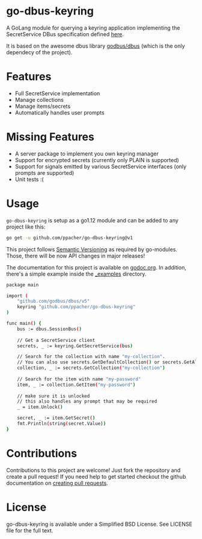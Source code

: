 # go-dbus-keyring

A GoLang module for querying a keyring application implementing the SecretService DBus specification defined [here](https://specifications.freedesktop.org/secret-service/).

It is based on the awesome dbus library [godbus/dbus](https://github.com/godbus/dbus) (which is the only dependecy of the project).

# Features 

- Full SecretService implementation
- Manage collections
- Manage items/secrets
- Automatically handles user prompts

# Missing Features 

- A server package to implement you own keyring manager
- Support for encrypted secrets (currently only PLAIN is supported)
- Support for signals emitted by various SecretService interfaces (only prompts are supported)
- Unit tests :(

# Usage

`go-dbus-keyring` is setup as a go1.12 module and can be added to any project like this:
```bash
go get -u github.com/ppacher/go-dbus-keyring@v1
```

This project follows [Semantic Versioning](https://semver.org/) as required by go-modules. Those, there will be now API changes in major releases!

The documentation for this project is available on [godoc.org](https://godoc.org/github.com/ppacher/go-dbus-keyring). In addition, there's a simple example inside the [_examples](./_examples) directory.

```bash
package main

import (
    "github.com/godbus/dbus/v5"
    keyring "github.com/ppacher/go-dbus-keyring"
)

func main() {
    bus := dbus.SessionBus()
    
    // Get a SecretService client
    secrets, _ := keyring.GetSecretService(bus)

    // Search for the collection with name "my-collection".
    // You can also use secrets.GetDefaultCollection() or secrets.GetAllCollections()
    collection, _ := secrets.GetCollection("my-collection")
    
    // Search for the item with name "my-password"
    item, _ := collection.GetItem("my-password")
    
    // make sure it is unlocked
    // this also handles any prompt that may be required
    _ = item.Unlock()

    secret, _ := item.GetSecret()
    fmt.Println(string(secret.Value))
}

```

# Contributions

Contributions to this project are welcome! Just fork the repository and create a pull request!
If you need help to get started checkout the github documentation on [creating pull requests](https://help.github.com/en/articles/creating-a-pull-request-from-a-fork).

# License

go-dbus-keyring is available under a Simplified BSD License. See LICENSE file for the full text.


